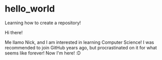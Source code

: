 # hello_world
Learning how to create a repository!

Hi there!

Me llamo Nick, and I am interested in learning Computer Science!
I was recommended to join GitHub years ago, but procrastinated on 
it for what seems like forever! Now I'm here! :D 
